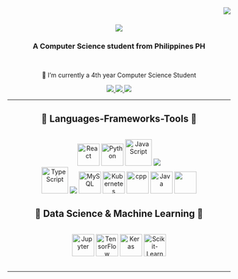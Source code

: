 <img align="right" src="https://visitor-badge.laobi.icu/badge?page_id=7ELEVEENN.7ELEVEENN" />

<h1 align="center">
    <img src="https://readme-typing-svg.herokuapp.com/?font=Righteous&size=35&center=true&vCenter=true&width=500&height=70&duration=4000&lines=Hi+There!+👋;+I'm+Venn+Delos+Santos!;" />
</h1>

<h3 align="center">A Computer Science student from Philippines PH</h3>

<br/>

<div align="center">
 
 🔭 I’m currently a 4th year Computer Science Student
 

 

 </div>


<div align="center"> 
  <a href="mailto:venndelossantos@gmail.com">
    <img src="https://img.shields.io/badge/Gmail-333333?style=for-the-badge&logo=gmail&logoColor=red" />
  </a>
  <a href="https://www.linkedin.com/in/venndelossantos/" target="_blank">
    <img src="https://img.shields.io/badge/LinkedIn-0077B5?style=for-the-badge&logo=linkedin&logoColor=white" target="_blank" />
  </a>
  <a href="https://github.com/7ELEVEENN" target="_blank">
     <img src="https://img.shields.io/badge/Portfolio-FF5722?style=for-the-badge&logo=todoist&logoColor=white" target="_blank" /> <!-- sqlite, safari, google-chrome are other good icon options -->
  </a>
</div>

 <hr/>
 
<h2 align="center">🔺 Languages-Frameworks-Tools 🔻</h2>
<br/>
<div align="center">
    <img src="https://techstack-generator.vercel.app/react-icon.svg" alt="React" width="50" height="50"/>
    <img src="https://techstack-generator.vercel.app/python-icon.svg" alt="Python" width="50" height="50"/>
    <img src="https://techstack-generator.vercel.app/js-icon.svg" alt="JavaScript" width="60" height="60"/>
    <img src="https://skillicons.dev/icons?i=bootstrap,html,css,vscode,github,figma,tailwind,git" /><br>
    <img src="https://techstack-generator.vercel.app/ts-icon.svg" alt="TypeScript" width="60" height="60"/>
    <img src="https://skillicons.dev/icons?i=nodejs,mongodb,c,flask" />
    <img src="https://techstack-generator.vercel.app/mysql-icon.svg" alt="MySQL" width="50" height="50"/>
    <img src="https://techstack-generator.vercel.app/kubernetes-icon.svg" alt="Kubernetes" width="50" height="50"/>
    <img src="https://techstack-generator.vercel.app/cpp-icon.svg" alt="cpp" width="50" height="50"/>
    <img src="https://techstack-generator.vercel.app/java-icon.svg" alt="Java" width="50" height="50"/>
    <img src="https://techstack-generator.vercel.app/github-icon.svg" alt="" width="50" height="50"/><br>

<h2 align="center">🔺 Data Science & Machine Learning 🔻</h2>
<br/>
    <img src="https://techstack-generator.vercel.app/jupyter-icon.svg" alt="Jupyter" width="50" height="50"/>
    <img src="https://techstack-generator.vercel.app/tensorflow-icon.svg" alt="TensorFlow" width="50" height="50"/>
    <img src="https://techstack-generator.vercel.app/keras-icon.svg" alt="Keras" width="50" height="50"/>
    <img src="https://techstack-generator.vercel.app/scikit-learn-icon.svg" alt="Scikit-Learn" width="50" height="50"/>




</div>

<br/>
<hr/>




